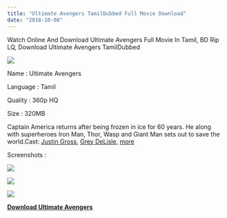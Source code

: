 ```yaml
---
title: "Ultimate Avengers TamilDubbed Full Movie Download"
date: "2018-10-08"
---
```


Watch Online And Download Ultimate Avengers Full Movie In Tamil, BD Rip LQ, Download Ultimate Avengers TamilDubbed

  

[![](https://3.bp.blogspot.com/-6nH4klQRNoM/W7qq69swjzI/AAAAAAAAAnQ/al51k9CLohofMGZ0AJG0Y1VlfrEClkgJACLcBGAs/s400/Ultimate-Avengers-Toonsouthindia.jpg)](https://3.bp.blogspot.com/-6nH4klQRNoM/W7qq69swjzI/AAAAAAAAAnQ/al51k9CLohofMGZ0AJG0Y1VlfrEClkgJACLcBGAs/s1600/Ultimate-Avengers-Toonsouthindia.jpg)

Name : Ultimate Avengers

  

Language : Tamil

  

Quality : 360p HQ

  

Size : 320MB

  

Captain America returns after being frozen in ice for 60 years. He along with superheroes Iron Man, Thor, Wasp and Giant Man sets out to save the world.Cast: [Justin Gross](https://www.google.com/search?client=ms-opera-mini-android&q=Justin+Gross&stick=H4sIAAAAAAAAAOPgE-LUz9U3sEgrSc9W4gIxjZNLskyMtYSyk6300zJzcsGEVXJicQkAcmaO1y0AAAA&sa=X&ved=2ahUKEwib4P7QoPLdAhUUTY8KHQ0ZCSYQmxMoADAIegQICxAV), [Grey DeLisle](https://www.google.com/search?client=ms-opera-mini-android&q=Grey+DeLisle&stick=H4sIAAAAAAAAAOPgE-LUz9U3sEgrSc9W4gIxDYtMkgqKtYSyk6300zJzcsGEVXJicQkA2N4zey0AAAA&sa=X&ved=2ahUKEwib4P7QoPLdAhUUTY8KHQ0ZCSYQmxMoATAIegQICxAW), [more](https://www.google.com/search?client=ms-opera-mini-android&q=ultimate+avengers+cast&stick=H4sIAAAAAAAAAOPgE-LUz9U3sEgrSc_WEspOttJPy8zJBRNWyYnFJQDZQqNVIQAAAA&sa=X&ved=2ahUKEwib4P7QoPLdAhUUTY8KHQ0ZCSYQ44YBKAIwCHoECAsQFw)

Screenshots :

  

[![](https://3.bp.blogspot.com/-WXS_Bt6p2hA/W7qs77FbzJI/AAAAAAAAAns/6dXu6q-iU5wbMPJR9epPwx_SrbiJ6cS1gCLcBGAs/s320/Screenshot_2018-10-06-21-38-55.jpg)](https://3.bp.blogspot.com/-WXS_Bt6p2hA/W7qs77FbzJI/AAAAAAAAAns/6dXu6q-iU5wbMPJR9epPwx_SrbiJ6cS1gCLcBGAs/s1600/Screenshot_2018-10-06-21-38-55.jpg)

[![](https://2.bp.blogspot.com/-SgA7dCNbGCU/W7qs7geCewI/AAAAAAAAAno/CqGpA1rfbSEIVcBsYy1q6QyKWesp9l1lACLcBGAs/s320/Screenshot_2018-10-06-21-39-43.jpg)](https://2.bp.blogspot.com/-SgA7dCNbGCU/W7qs7geCewI/AAAAAAAAAno/CqGpA1rfbSEIVcBsYy1q6QyKWesp9l1lACLcBGAs/s1600/Screenshot_2018-10-06-21-39-43.jpg)

[![](https://4.bp.blogspot.com/-TxhSO8Hum-0/W7qs72F0xYI/AAAAAAAAAnw/yvRV-DICoL0OHg3TU8IHLyS57jRsWFpNACLcBGAs/s320/Screenshot_2018-10-06-21-41-25.jpg)](https://4.bp.blogspot.com/-TxhSO8Hum-0/W7qs72F0xYI/AAAAAAAAAnw/yvRV-DICoL0OHg3TU8IHLyS57jRsWFpNACLcBGAs/s1600/Screenshot_2018-10-06-21-41-25.jpg)

**[Download Ultimate Avengers](https://cll.press/RkZyuesd)**
